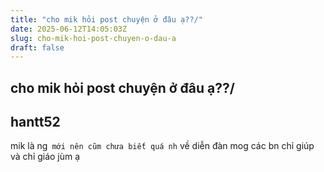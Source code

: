 ```yaml
---
title: "cho mik hỏi post chuyện ở đâu ạ??/"
date: 2025-06-12T14:05:03Z
slug: cho-mik-hoi-post-chuyen-o-dau-a
draft: false
---
```


## cho mik hỏi post chuyện ở đâu ạ??/

## hantt52

mik là ng` mới nên cũm chưa biết quá nh` về diễn đàn mog các bn chỉ giúp và chỉ giáo jùm ạ